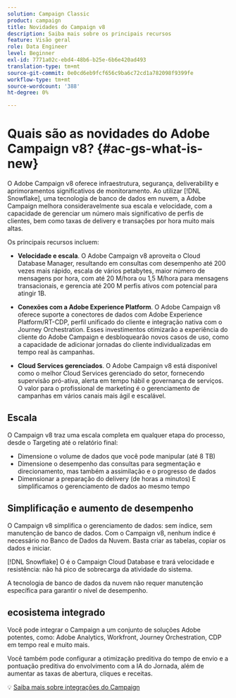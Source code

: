 ```yaml
---
solution: Campaign Classic
product: campaign
title: Novidades do Campaign v8
description: Saiba mais sobre os principais recursos
feature: Visão geral
role: Data Engineer
level: Beginner
exl-id: 7771a02c-ebd4-48b6-b25e-6b6e420ad493
translation-type: tm+mt
source-git-commit: 0e0cd6eb9fcf656c9ba6c72cd1a782098f9399fe
workflow-type: tm+mt
source-wordcount: '388'
ht-degree: 0%

---
```


# Quais são as novidades do Adobe Campaign v8? {#ac-gs-what-is-new}

O Adobe Campaign v8 oferece infraestrutura, segurança, deliverability e aprimoramentos significativos de monitoramento. Ao utilizar [!DNL Snowflake], uma tecnologia de banco de dados em nuvem, a Adobe Campaign melhora consideravelmente sua escala e velocidade, com a capacidade de gerenciar um número mais significativo de perfis de clientes, bem como taxas de delivery e transações por hora muito mais altas.

Os principais recursos incluem:

* **Velocidade e escala**. O Adobe Campaign v8 aproveita o Cloud Database Manager, resultando em consultas com desempenho até 200 vezes mais rápido, escala de vários petabytes, maior número de mensagens por hora, com até 20 M/hora ou 1,5 M/hora para mensagens transacionais, e gerencia até 200 M perfis ativos com potencial para atingir 1B.

* **Conexões com a Adobe Experience Platform**. O Adobe Campaign v8 oferece suporte a conectores de dados com Adobe Experience Platform/RT-CDP, perfil unificado do cliente e integração nativa com o Journey Orchestration. Esses investimentos otimizarão a experiência do cliente do Adobe Campaign e desbloquearão novos casos de uso, como a capacidade de adicionar jornadas do cliente individualizadas em tempo real às campanhas.

* **Cloud Services gerenciados**. O Adobe Campaign v8 está disponível como o melhor Cloud Services gerenciado do setor, fornecendo supervisão pró-ativa, alerta em tempo hábil e governança de serviços. O valor para o profissional de marketing é o gerenciamento de campanhas em vários canais mais ágil e escalável.

## Escala

O Campaign v8 traz uma escala completa em qualquer etapa do processo, desde o Targeting até o relatório final:

* Dimensione o volume de dados que você pode manipular (até 8 TB)
* Dimensione o desempenho das consultas para segmentação e direcionamento, mas também a assimilação e o progresso de dados
* Dimensionar a preparação do delivery (de horas a minutos)
E simplificamos o gerenciamento de dados ao mesmo tempo

## Simplificação e aumento de desempenho

O Campaign v8 simplifica o gerenciamento de dados: sem índice, sem manutenção de banco de dados. Com o Campaign v8, nenhum índice é necessário no Banco de Dados da Nuvem. Basta criar as tabelas, copiar os dados e iniciar.

[!DNL Snowflake] O é o Campaign Cloud Database e trará velocidade e resistência: não há pico de sobrecarga da atividade do sistema.

A tecnologia de banco de dados da nuvem não requer manutenção específica para garantir o nível de desempenho.

## ecosistema integrado

Você pode integrar o Campaign a um conjunto de soluções Adobe potentes, como: Adobe Analytics, Workfront, Journey Orchestration, CDP em tempo real e muito mais.

Você também pode configurar a otimização preditiva do tempo de envio e a pontuação preditiva do envolvimento com a IA do Jornada, além de aumentar as taxas de abertura, cliques e receitas.

:bulb: [Saiba mais sobre integrações do Campaign](../connect/integration.md)

